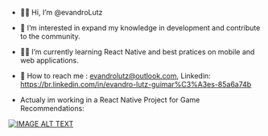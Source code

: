 - 👋:nerd_face: Hi, I’m @evandroLutz
- :abacus: I’m interested in expand my knowledge in development and contribute to the community.
- :man_student: I’m currently learning React Native and best pratices on mobile and web applications.
- :e-mail: How to reach me : evandrolutz@outlook.com, Linkedin: https://br.linkedin.com/in/evandro-lutz-guimar%C3%A3es-85a6a74b

- Actualy im working in a React Native Project for Game Recommendations:


[![IMAGE ALT TEXT](http://img.youtube.com/vi/NPzGMdAhYx8/0.jpg)](http://www.youtube.com/watch?v=NPzGMdAhYx8 "Video Title") 

<!---
evandroLutz/evandroLutz is a ✨ special ✨ repository because its `README.md` (this file) appears on your GitHub profile.
You can click the Preview link to take a look at your changes.
--->
